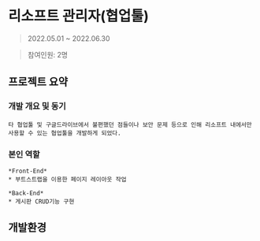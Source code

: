 # 리소프트 관리자(협업툴)
>2022.05.01 ~ 2022.06.30

>참여인원: 2명

## 프로젝트 요약

### 개발 개요 및 동기
```
타 협업툴 및 구글드라이브에서 불편했던 점들이나 보안 문제 등으로 인해 리소프트 내에서만 사용할 수 있는 협업툴을 개발하게 되었다.
```
### 본인 역할
```
*Front-End*
* 부트스트랩을 이용한 페이지 레이아웃 작업
```

```
*Back-End*
* 게시판 CRUD기능 구현
```

## 개발환경






